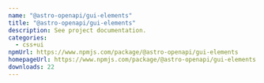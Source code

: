 ```yaml
---
name: "@astro-openapi/gui-elements"
title: "@astro-openapi/gui-elements"
description: See project documentation.
categories:
  - css+ui
npmUrl: https://www.npmjs.com/package/@astro-openapi/gui-elements
homepageUrl: https://www.npmjs.com/package/@astro-openapi/gui-elements
downloads: 22
---
```

